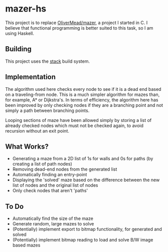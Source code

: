 # mazer-hs
This project is to replace [OliverMead/mazer](https://github.com/OliverMead/mazer),
a project I started in C.
I believe that functional programming is better suited to this task, so I am
using Haskell.
## Building
This project uses the [stack](https://docs.haskellstack.org/en/stable/build_command/) build system.
## Implementation
The algorithm used here checks every node to see if it is a dead end based on a traveling-from node.
This is a much simpler algorithm for mazes than, for example, A\* or Dijkstra's.
In terms of efficiency, the algorithm here has been improved by only checking nodes if they are a 
branching point and not simply a path between branching points.

Looping sections of maze have been allowed simply by storing a list of already checked nodes
which must not be checked again, to avoid recursion without an exit point.
## What Works?
- Generating a maze from a 2D list of 1s for walls and 0s for paths (by creating a list of path nodes)
- Removing dead-end nodes from the generated list
- Automatically finding an entry-point
- Displaying the 'solved' maze based on the difference between the new list of nodes and the original list of nodes
- Only check nodes that aren't 'paths'
## To Do
- Automatically find the size of the maze
- Generate random, large mazes to solve
- (Potentially) implement export to bitmap functionality, for generated and solved 
- (Potentially) implement bitmap reading to load and solve B/W image based mazes

